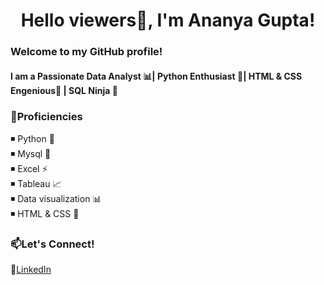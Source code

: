 <h1 align="center">Hello viewers👋, I'm Ananya Gupta!</h1>
<h3>Welcome to my GitHub profile!</h3>
<h4> I am a Passionate Data Analyst 📊| Python Enthusiast 🐍| HTML & CSS Engenious🎨 | SQL Ninja 🎇</h4>

### 🚀Proficiencies
<p>
◾ Python 🐍<br>
◾ Mysql 🎇<br>
◾ Excel ⚡ <br>
◾ Tableau 📈<br>
◾ Data visualization 📊 <br>
◾ HTML & CSS 🎨<br>
</p> 

### 📫Let's Connect!

🔹[LinkedIn](https://www.linkedin.com/in/ananyagupta40/)
